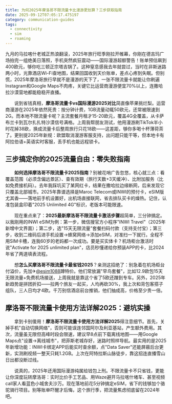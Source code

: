 ```yaml
---
title: 为何2025年摩洛哥不限流量卡比漫游更划算？三步获取指南
date: 2025-09-12T07:05:17.475197
category: communication-guides
tags:
  - connectivity
  - sim
  - roaming
---
```


九月的马拉喀什老城正热浪翻滚，2025年旅行旺季刚拉开帷幕，你刚在德吉玛广场拍完一组绝美日落照，手机突然疯狂震动——国际漫游超额警告！账单预估飙到400欧元，够你吃三顿正宗塔吉锅了。这种窒息感我去年就尝过，当时在非斯迷路两小时，光靠酒店Wi-Fi查地图，结果回国收到天价账单，差点心疼到失眠。但别慌，2025年摩洛哥旅行早就不是漫游的天下了，一张不限流量卡就能让你刷遍Instagram和Google Maps不肉疼，关键它比运营商漫游便宜70%以上，连撒哈拉沙漠营地都能稳稳开直播。

　　说到省钱真相，**摩洛哥流量卡vs国际漫游2025对比**简直像苹果挑烂梨。运营商漫游在2025年依然死贵：按分钟计费，1GB流量动辄50欧元，还常被限速到2G。而本地不限流量卡呢？主流套餐月租才15-20欧元，覆盖4G全覆盖，从卡萨布兰卡到瓦尔扎扎特沙漠信号满格。上周我帮朋友测试，他用漫游刷TikTok半小时花掉38欧，换成流量卡后整周旅行只花18欧——这差距，够你多喝十杯薄荷茶了。更别提2025年新规：欧盟取消漫游客服支持，出问题只能干等，但本地卡有阿拉伯语+英语实时客服，丢手机也能远程锁卡。

## 三步搞定你的2025流量自由：零失败指南

　　**如何选择摩洛哥不限流量卡2025指南**？别被花哨广告忽悠，核心就三点：看覆盖范围（必须含偏远景区）、查有效期（旅行天数+3天缓冲）、比附加服务（比如免费接机码）。去年我踩坑买了某网红卡，结果在撒哈拉边缘断网，后来发现它只覆盖北部城市。2025年靠谱选择是Maroc Telecom或INWI的预付卡，eSIM版尤其香——落地前手机设置好，出机场直接联网，省去排队买卡的燥热。记住，认准包装盒印着"2025 Unlimited 4G"标识，老版本可能限速。

　　现在重点来了：**2025最新摩洛哥不限流量卡激活步骤**超简单，三分钟搞定。以我刚用的INWI eSIM为例：第一步，微信搜官方小程序"INWI Travel"（2025年新增中文界面）；第二步，选"15天无限流量"套餐扫码付款（支持支付宝）；第三步，收到二维码后进手机设置→蜂窝网络→添加eSIM，对准扫一下就行。全程不用SIM卡槽，连我60岁的老妈都一次成功。要是买实体卡？机场柜台激活时说"Activate for 2025 unlimited plan"，店员秒懂递给你预装APP的卡，比2024年省了两道填表流程。

　　想**怎么买摩洛哥不限流量卡最省钱2025**？亲测这招绝了：别急着在机场柜台付溢价，先加✈[@esim1088](https://t.me/s/esim1088)蹲特价。他们常放漏"早鸟套餐"，比如12.9欧包15天无限流量+免费机场接送，上周我就是靠这个省了5欧还蹭到专车。另外，2025年新趋势是拼团折扣——拉两个旅友一起买，人均再砍30%，我上次和背包客搭子组队，三人日均才4欧。千万别信酒店前台推销，他们抽成高，价格至少贵一倍。

## 摩洛哥不限流量卡使用方法详解2025：避坑实操

　　拿到卡别傻用！**摩洛哥不限流量卡使用方法详解2025**得注意细节。首先，关掉手机"自动切换网络"，否则可能误连邻国阿尔及利亚基站，产生额外费用。其次，流量虽无限但高峰时段会限速，建议早8点前下载离线地图——用Google Maps点"设置→离线城市"，把菲斯老城存好，迷路时照样导航。最实用的是2025年新增功能：INWI卡绑定APP后能实时查余额，点"Data Saver"还能屏蔽后台更新，实测刷视频一整天只耗1.2GB。上次在阿特拉斯山脉徒步，靠这招连直播雪山日出都没断过线。

　　说真的，2025年还用国际漫游纯属给钱包上刑。不限流量卡不只省钱，更能让你深度玩转摩洛哥：实时比价手工艺品、用Waze避开马拉喀什堵车、甚至视频call家人看蓝色小城舍夫沙万。现在落地前花5分钟搞定eSIM，省下的钱够加个骆驼骑行项目。别等账单吓醒才后悔，这个旅行季，把流量焦虑彻底留在2024年吧。